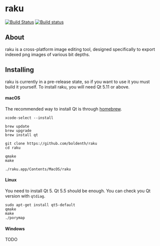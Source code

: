 # raku

[![Build Status](https://travis-ci.org/boldenth/raku.svg?branch=master)](https://travis-ci.org/boldenth/raku)
[![Build status](https://ci.appveyor.com/api/projects/status/6bjdnebo0bjop5en?svg=true)](https://ci.appveyor.com/project/boldenth/raku)

## About

raku is a cross-platform image editing tool, designed specifically to export indexed png images
of various bit depths.

## Installing

raku is currently in a pre-release state, so if you want to use it you must build it yourself. 
To install raku, you will need Qt 5.11 or above.

#### macOS

The recommended way to install Qt is through [homebrew](https://brew.sh/).
```
xcode-select --install

brew update
brew upgrade
brew install qt

git clone https://github.com/boldenth/raku
cd raku

qmake
make

./raku.app/Contents/MacOS/raku
```

#### Linux

You need to install Qt 5. Qt 5.5 should be enough. You can check you Qt version
with `qtdiag`.

```
sudo apt-get install qt5-default
qmake
make
./porymap
```

#### Windows

TODO
